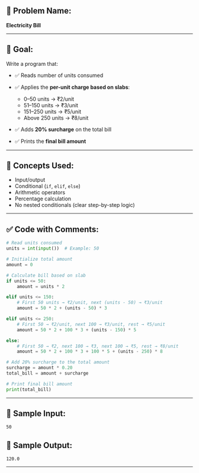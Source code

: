 ## 🧩 **Problem Name:**

**Electricity Bill**

---

## 🎯 **Goal:**

Write a program that:

- ✅ Reads number of units consumed
- ✅ Applies the **per-unit charge based on slabs**:

  - 0–50 units → ₹2/unit
  - 51–150 units → ₹3/unit
  - 151–250 units → ₹5/unit
  - Above 250 units → ₹8/unit

- ✅ Adds **20% surcharge** on the total bill
- ✅ Prints the **final bill amount**

---

## 🧠 **Concepts Used:**

- Input/output
- Conditional (`if`, `elif`, `else`)
- Arithmetic operators
- Percentage calculation
- No nested conditionals (clear step-by-step logic)

---

## ✅ **Code with Comments:**

```python
# Read units consumed
units = int(input())  # Example: 50

# Initialize total amount
amount = 0

# Calculate bill based on slab
if units <= 50:
    amount = units * 2

elif units <= 150:
    # First 50 units → ₹2/unit, next (units - 50) → ₹3/unit
    amount = 50 * 2 + (units - 50) * 3

elif units <= 250:
    # First 50 → ₹2/unit, next 100 → ₹3/unit, rest → ₹5/unit
    amount = 50 * 2 + 100 * 3 + (units - 150) * 5

else:
    # First 50 → ₹2, next 100 → ₹3, next 100 → ₹5, rest → ₹8/unit
    amount = 50 * 2 + 100 * 3 + 100 * 5 + (units - 250) * 8

# Add 20% surcharge to the total amount
surcharge = amount * 0.20
total_bill = amount + surcharge

# Print final bill amount
print(total_bill)
```

---

## 🧪 **Sample Input:**

```
50
```

## 🧾 **Sample Output:**

```
120.0
```

---
